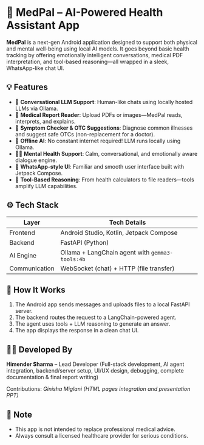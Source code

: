 # 🏥 MedPal – AI-Powered Health Assistant App

**MedPal** is a next-gen Android application designed to support both physical and mental well-being using local AI models. It goes beyond basic health tracking by offering emotionally intelligent conversations, medical PDF interpretation, and tool-based reasoning—all wrapped in a sleek, WhatsApp-like chat UI.

## 💡 Features

- 🧠 **Conversational LLM Support**: Human-like chats using locally hosted LLMs via Ollama.
- 📄 **Medical Report Reader**: Upload PDFs or images—MedPal reads, interprets, and explains.
- 💊 **Symptom Checker & OTC Suggestions**: Diagnose common illnesses and suggest safe OTCs (non-replacement for a doctor).
- 🔋 **Offline AI**: No constant internet required! LLM runs locally using Ollama.
- 🧘‍♀️ **Mental Health Support**: Calm, conversational, and emotionally aware dialogue engine.
- 💬 **WhatsApp-style UI**: Familiar and smooth user interface built with Jetpack Compose.
- 🧰 **Tool-Based Reasoning**: From health calculators to file readers—tools amplify LLM capabilities.

## ⚙️ Tech Stack

| Layer        | Tech Details                                                                 |
|--------------|------------------------------------------------------------------------------|
| Frontend     | Android Studio, Kotlin, Jetpack Compose                                      |
| Backend      | FastAPI (Python)                                                             |
| AI Engine    | Ollama + LangChain agent with `gemma3-tools:4b`                              |
| Communication| WebSocket (chat) + HTTP (file transfer)                                      |

## 🚀 How It Works

1. The Android app sends messages and uploads files to a local FastAPI server.
2. The backend routes the request to a LangChain-powered agent.
3. The agent uses tools + LLM reasoning to generate an answer.
4. The app displays the response in a clean chat UI.

## 🙋‍♂️ Developed By

**Himender Sharma** – Lead Developer (Full-stack development, AI agent integration, backend/server setup, UI/UX design, debugging, complete documentation & final report writing)

Contributions: *Ginisha Miglani (HTML pages integration and presentation PPT)*

## 📎 Note

- This app is not intended to replace professional medical advice.
- Always consult a licensed healthcare provider for serious conditions.






